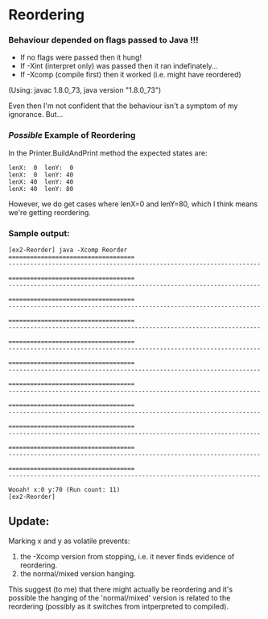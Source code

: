 # Reordering

### Behaviour depended on flags passed to Java !!!

  - If no flags were passed then it hung!
  - If -Xint (interpret only) was passed then it ran indefinately...
  - If -Xcomp (compile first) then it worked (i.e. might have reordered)

(Using: javac 1.8.0_73, java version "1.8.0_73")

Even then I'm not confident that the behaviour isn't a symptom of my
ignorance. But...

### _Possible_ Example of Reordering

In the Printer.BuildAndPrint method the expected states are:

	lenX:  0  lenY:  0
	lenX:  0  lenY: 40
	lenX: 40  lenY: 40
	lenX: 40  lenY: 80

However, we do get cases where lenX=0 and lenY=80, which I think
means we're getting reordering.

### Sample output:
	
	[ex2-Reorder] java -Xcomp Reorder
	===================================
	----------------------------------------------------------------------

	===================================
	----------------------------------------------------------------------

	===================================
	----------------------------------------------------------------------

	===================================
	----------------------------------------------------------------------

	===================================
	----------------------------------------------------------------------

	===================================
	----------------------------------------------------------------------

	===================================
	----------------------------------------------------------------------

	===================================
	----------------------------------------------------------------------

	===================================
	----------------------------------------------------------------------

	===================================
	----------------------------------------------------------------------

	===================================
	----------------------------------------------------------------------

	Wooah! x:0 y:70 (Run count: 11)
	[ex2-Reorder]

Update:
-------
Marking x and y as volatile prevents:
  
  1.	the -Xcomp version from stopping, i.e. it never finds evidence
		of reordering.
  2.	the normal/mixed version hanging.

This suggest (to me) that there might actually be reordering and it's
possible the hanging of the 'normal/mixed' version is related to the
reordering (possibly as it switches from intperpreted to compiled).